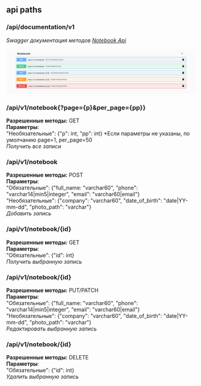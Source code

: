 ## api paths  
 
 ### /api/documentation/v1  
 *Swagger документация методов [Notebook Api](https://github.com/drive-knight/laravel-notebook-api/blob/master/storage/api-docs/api-docs-v1.json)*  
 
 ![](https://github.com/drive-knight/laravel-notebook-api/blob/master/maxresdefault.jpg)
  
 ### /api/v1/notebook{?page={p}&per_page={pp}}  
 **Разрешенные методы:** GET  
 **Параметры**:  
 "Необязательные": 	{"p": int, "pp": int}  *Если параметры не указаны, по умолчанию page=1, per_page=50  
 *Получить все записи* 
 
 ### /api/v1/notebook  
 **Разрешенные методы:** POST  
 **Параметры**:  
 "Обязательные": 	{"full_name: "varchar60", "phone": "varchar14|min5|integer", "email": "varchar60|email"}  
 "Необязательные": 	{"company": "varchar60", "date_of_birth": "date|YY-mm-dd", "photo_path": "varchar"}  
 *Добавить запись*  
 
 ### /api/v1/notebook/{id}  
 **Разрешенные методы:** GET  
 **Параметры**:  
 "Обязательные": 	{"id": int}  
 *Получить выбранную запись*  
 
 ### /api/v1/notebook/{id}  
 **Разрешенные методы:** PUT/PATCH  
 **Параметры**:  
 "Обязательные":	{"full_name: "varchar60", "phone": "varchar14|min5|integer", "email": "varchar60|email"}  
 "Необязательные": 	{"company": "varchar60", "date_of_birth": "date|YY-mm-dd", "photo_path": "varchar"}  
 *Редактировать выбранную запись*  

 ### /api/v1/notebook/{id}  
 **Разрешенные методы:** DELETE  
 **Параметры**:  
 "Обязательные": 	{"id": int}  
 *Удалить выбранную запись*  
 
